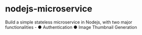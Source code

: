 # nodejs-microservice
Build a simple stateless microservice in Nodejs, with two major functionalities - ● Authentication ● Image Thumbnail Generation

